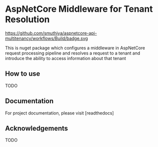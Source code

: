 # AspNetCore Middleware for Tenant Resolution
https://github.com/smuthiya/aspnetcore-api-multitenancy/workflows/Build/badge.svg

This is nuget package which configures a middleware in AspNetCore request processing pipeline and resolves a request to a tenant and introduce the ability to access information about that tenant

## How to use
TODO

## Documentation
For project documentation, please visit [readthedocs]

## Acknowledgements
TODO
